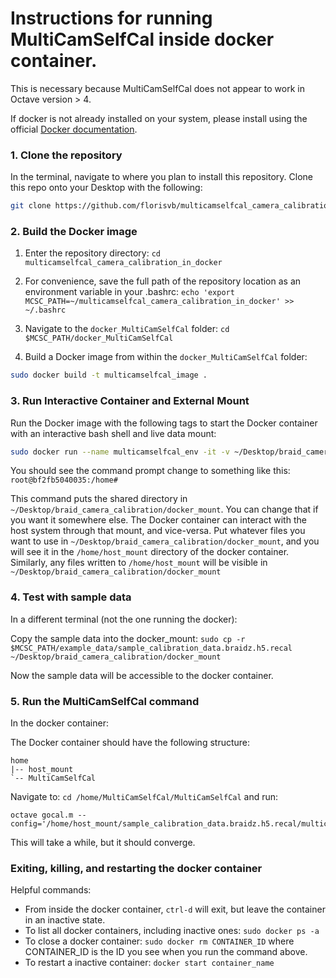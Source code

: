 # Instructions for running MultiCamSelfCal inside docker container.

This is necessary because MultiCamSelfCal does not appear to work in Octave version > 4. 

If docker is not already installed on your system, please install  using the official [Docker documentation](https://docs.docker.com/engine/install/).

### 1. Clone the repository

In the terminal, navigate to where you plan to install this repository. Clone this repo onto your Desktop with the following:

```bash
git clone https://github.com/florisvb/multicamselfcal_camera_calibration_in_docker.git
```

### 2. Build the Docker image

1. Enter the repository directory:
`cd multicamselfcal_camera_calibration_in_docker`

2. For convenience, save the full path of the repository location as an environment variable in your .bashrc: 
`echo 'export MCSC_PATH=~/multicamselfcal_camera_calibration_in_docker' >> ~/.bashrc`

3. Navigate to the `docker_MultiCamSelfCal` folder:
`cd $MCSC_PATH/docker_MultiCamSelfCal`

4. Build a Docker image from within the `docker_MultiCamSelfCal` folder:

```bash
sudo docker build -t multicamselfcal_image .
```

### 3. Run Interactive Container and External Mount

Run the Docker image with the following tags to start the Docker container with an interactive bash shell and live data mount:

```bash
sudo docker run --name multicamselfcal_env -it -v ~/Desktop/braid_camera_calibration/docker_mount:/home/host_mount multicamselfcal_image bash
```

You should see the command prompt change to something like this:
`root@bf2fb5040035:/home#`

This command puts the shared directory in `~/Desktop/braid_camera_calibration/docker_mount`. You can change that if you want it somewhere else. The Docker container can interact with the host system through that mount, and vice-versa. Put whatever files you want to use in `~/Desktop/braid_camera_calibration/docker_mount`, and you will see it in the `/home/host_mount` directory of the docker container. Similarly, any files written to `/home/host_mount` will be visible in `~/Desktop/braid_camera_calibration/docker_mount`

### 4. Test with sample data

In a different terminal (not the one running the docker):

Copy the sample data into the docker_mount:
`sudo cp -r $MCSC_PATH/example_data/sample_calibration_data.braidz.h5.recal ~/Desktop/braid_camera_calibration/docker_mount`

Now the sample data will be accessible to  the docker container. 


### 5. Run the MultiCamSelfCal command

In the docker container:

The Docker container should have the following structure:
```
home
|-- host_mount
`-- MultiCamSelfCal
```
Navigate to: `cd /home/MultiCamSelfCal/MultiCamSelfCal` and run:
```
octave gocal.m --config='/home/host_mount/sample_calibration_data.braidz.h5.recal/multicamselfcal.cfg' 
```

This will take a while, but it should converge. 

### Exiting, killing, and restarting the docker container

Helpful commands:

* From inside the docker container, `ctrl-d` will exit, but leave the container in an inactive state.
* To list all docker containers, including inactive ones: `sudo docker ps -a`
* To close a docker container: `sudo docker rm CONTAINER_ID` where CONTAINER_ID is the ID you see when you run the command above. 
* To restart a inactive container: `docker start container_name`

